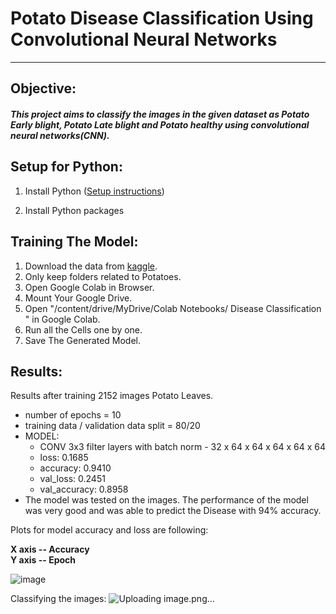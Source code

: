 # Potato Disease Classification Using Convolutional Neural Networks
---
## Objective:

##### This project aims to classify the images in the given dataset as Potato Early blight, Potato Late blight and Potato healthy using convolutional neural networks(CNN).

## Setup for Python:

1. Install Python ([Setup instructions](https://wiki.python.org/moin/BeginnersGuide/Download))

2. Install Python packages
  
## Training The Model:
1. Download the data from [kaggle](https://www.kaggle.com/datasets/arjuntejaswi/plant-village).
2. Only keep folders related to Potatoes.
3. Open Google Colab in Browser.
4. Mount Your Google Drive.
5. Open "/content/drive/MyDrive/Colab Notebooks/ Disease Classification " in Google Colab.
6. Run all the Cells one by one.
7. Save The Generated Model.

## Results:
Results after training 2152 images Potato Leaves.

* number of epochs = 10
* training data / validation data split = 80/20
* MODEL:
  - CONV 3x3 filter layers with batch norm - 32 x 64 x 64 x 64 x 64 x 64 
  - loss: 0.1685
  - accuracy: 0.9410
  - val_loss: 0.2451
  - val_accuracy: 0.8958
* The model was tested on the images. The performance of the model was very good and was able to predict the Disease with 94% accuracy.

Plots for model accuracy and loss are following:

**X axis -- Accuracy**<br>
**Y axis -- Epoch**

![image](https://github.com/user-attachments/assets/3915b225-bc1f-461c-85c9-f7e593823852)

Classifying the images:
![Uploading image.png…]()

